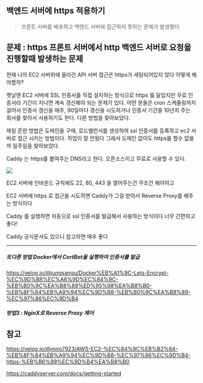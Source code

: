 ## 백엔드 서버에 https 적용하기
> 프론트 서버를 배포하고 백엔드 서버에 접근하지 못하는 문제가 발생했다.

## 문제 : https 프론트 서버에서 http 백엔드 서버로 요청을 진행할때 발생하는 문제

현재 나의 EC2 서버위에 올라간 API 서버 접근은 https가 세팅되어있지 않다 어떻게 해야할까?

옛날엔 EC2 서버에 SSL 인증서를 직접 설치하는 방식으로 https 를 달았지만 무료 인증서라 기간이 지나면 계속 갱신해야 되는 문제가 있다. 어떤 분들은 cron 스케줄링까지 걸어서 인증서 갱신을 매주, 90일마다 갱신을 시도하거나 인증서 기간을 10년치 주는 회사를 찾아서 사용하기도 한다. 다른 방법을 찾아보았다.

제일 흔한 방법은 도메인을 구매, 로드밸런서를 생성하여 ssl 인증서를 등록하고 ec2 서버로 접근 시키는 방법이다.
작업이 잘 안됬다
그래서 도메인 없이도 https를 할수 없을까 일주일을 찾아보았다.

Caddy 는 https를 붙여주는 DNS라고 한다. 오픈소스이고 무료로 사용할 수 있다.

<img src="https://www.google.com/imgres?q=caddy%20proxy&imgurl=https%3A%2F%2Fdqah5woojdp50.cloudfront.net%2Foriginal%2F2X%2F0%2F0dbf52c145819810e48c366a00145608e288b8f8.png&imgrefurl=https%3A%2F%2Fcaddy.community%2Ft%2Fusing-caddy-as-a-reverse-proxy-in-a-home-network%2F9427&docid=u74sO3oVV5a7BM&tbnid=tzjnzmlWPxwHvM&vet=12ahUKEwj2puXmr86GAxWIlK8BHUNZDXoQM3oECBYQAA..i&w=2344&h=1940&hcb=2&ved=2ahUKEwj2puXmr86GAxWIlK8BHUNZDXoQM3oECBYQAA">

EC2 서버에 인바운드 규칙에도 22, 80, 443 을 열어주는건 무조건 해야하고

EC2 서버에 https 로 접근을 시도하면 Caddy가 그걸 받아서 Reverse Proxy를 해주는 방식이다

Caddy 를 실행하면 자동으로 ssl 인증서를 발급해서 사용하는 방식이다 너무 간편하고 좋다!


Caddy 공식문서도 있으니 참고하면 매우 좋다


--- 

##### 또다른 방법 Docker에서 CertBot을 실행하여 인증서를 발급

https://velog.io/@jungsangu/Docker%EB%A1%9C-Lets-Encrypt-%EC%9D%B8%EC%A6%9D%EC%84%9C-%EB%B0%9C%EA%B8%89%ED%95%98%EA%B8%B0-%EB%8F%84%EB%A9%94%EC%9D%B8-%EB%B0%9C%EA%B8%89-%EC%97%86%EC%9D%B4

##### 방법3 : NginX로 Reverse Proxy 제어



## 참고

https://velog.io/@miro7923/AWS-EC2-%EC%84%9C%EB%B2%84-%EB%8F%84%EB%A9%94%EC%9D%B8-%EC%97%86%EC%9D%B4-https-%EB%B6%99%EC%9D%B4%EA%B8%B0

https://caddyserver.com/docs/getting-started
